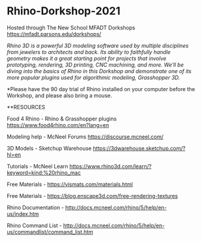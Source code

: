 # Rhino-Dorkshop-2021
Hosted through The New School MFADT Dorkshops https://mfadt.parsons.edu/dorkshops/

<i>Rhino 3D is a powerful 3D modeling software used by multiple disciplines from jewelers to architects and back. Its ability to faithfully handle geometry makes it a great starting point for projects that involve prototyping, rendering, 3D printing, CNC machining, and more. We’ll be diving into the basics of Rhino in this Dorkshop and demonstrate one of its more popular plugins used for algorithmic modeling, Grasshopper 3D.</i>

*Please have the 90 day trial of Rhino installed on your computer before the Workshop, and please also bring a mouse.

**RESOURCES

Food 4 Rhino - Rhino & Grasshopper plugins https://www.food4rhino.com/en?lang=en

Modeling help - McNeel Forums https://discourse.mcneel.com/

3D Models - Sketchup Warehouse https://3dwarehouse.sketchup.com/?hl=en

Tutorials - McNeel Learn https://www.rhino3d.com/learn/?keyword=kind:%20rhino_mac

Free Materials - https://vismats.com/materials.html

Free Materials - https://blog.enscape3d.com/free-rendering-textures

Rhino Documentation - http://docs.mcneel.com/rhino/5/help/en-us/index.htm

Rhino Command List - http://docs.mcneel.com/rhino/5/help/en-us/commandlist/command_list.htm
